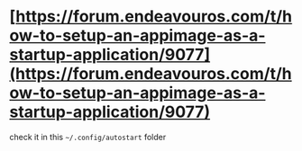 # [https://forum.endeavouros.com/t/how-to-setup-an-appimage-as-a-startup-application/9077](https://forum.endeavouros.com/t/how-to-setup-an-appimage-as-a-startup-application/9077)

check it in this `~/.config/autostart` folder